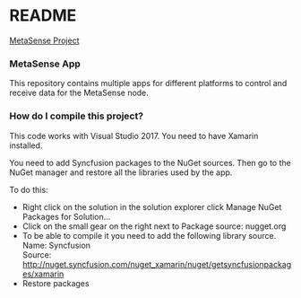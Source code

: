 # README #

[MetaSense Project](http://metasense.ucsd.edu)

### MetaSense App ###
This repository contains multiple apps for different platforms to control and receive data for the MetaSense node.

### How do I compile this project? ###

This code works with Visual Studio 2017. You need to have Xamarin installed.

You need to add Syncfusion packages to the NuGet sources. Then go to the NuGet manager and restore all the libraries used by the app.

To do this:
 
 * Right click on the solution in the solution explorer click Manage NuGet Packages for Solution… 
 * Click on the small gear on the right next to Package source: nugget.org
 * To be able to compile it you need to add the following library source.  
Name: Syncfusion  
Source: http://nuget.syncfusion.com/nuget_xamarin/nuget/getsyncfusionpackages/xamarin
 * Restore packages